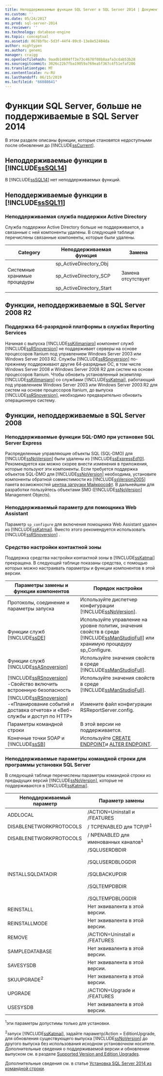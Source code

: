```yaml
---
title: Неподдерживаемые функции SQL Server в SQL Server 2014 | Документация Майкрософт
ms.custom: ''
ms.date: 05/24/2017
ms.prod: sql-server-2014
ms.reviewer: ''
ms.technology: database-engine
ms.topic: conceptual
ms.assetid: 0678bfbc-5d3f-44f4-89c0-13e8e52404da
author: mightypen
ms.author: genemi
manager: craigg
ms.openlocfilehash: 9aadb14004ff3e73c4678f08b8aafa3cdab53b28
ms.sourcegitcommit: 3026c22b7fba19059a769ea5f367c4f51efaf286
ms.translationtype: MT
ms.contentlocale: ru-RU
ms.lasthandoff: 06/15/2019
ms.locfileid: "66088641"
---
```

# <a name="discontinued-sql-server-features-in-sql-server-2014"></a>Функции SQL Server, больше не поддерживаемые в SQL Server 2014
  В этом разделе описаны функции, которые становятся недоступными после обновления до [!INCLUDE[ssCurrent](../includes/sscurrent-md.md)].  
  
## <a name="discontinued-features-in-includesssql14includessssql14-mdmd"></a>Неподдерживаемые функции в [!INCLUDE[ssSQL14](../includes/sssql14-md.md)]  
 В [!INCLUDE[ssSQL14](../includes/sssql14-md.md)] нет неподдерживаемых функций.  
  
## <a name="discontinued-features-in-includesssql11includessssql11-mdmd"></a>Неподдерживаемые функции в [!INCLUDE[ssSQL11](../includes/sssql11-md.md)]  
  
### <a name="discontinued-active-directory-helper-service"></a>Неподдерживаемая служба поддержки Active Directory  
 Служба поддержки Active Directory больше не поддерживается, а связанные с ней компоненты удалены. В следующей таблице перечислены связанные компоненты, которые были удалены.  
  
|Category|Неподдерживаемая функция|Замена|  
|--------------|--------------------------|-----------------|  
|Системные хранимые процедуры|sp_ActiveDirectory_Obj<br /><br /> sp_ActiveDirectory_SCP<br /><br /> sp_ActiveDirectory_Start|Замена отсутствует|  
  
## <a name="discontinued-features-in-sql-server-2008-r2"></a>Функции, неподдерживаемые в SQL Server 2008 R2  
  
### <a name="64-bit-platform-support-in-reporting-services"></a>Поддержка 64-разрядной платформы в службах Reporting Services  
 Начиная с выпуска [!INCLUDE[ssKilimanjaro](../includes/sskilimanjaro-md.md)] компонент служб [!INCLUDE[ssRSnoversion](../includes/ssrsnoversion-md.md)] не поддерживает серверы на основе процессоров Itanium под управлением Windows Server 2003 или Windows Server 2003 R2. Службы [!INCLUDE[ssRSnoversion](../includes/ssrsnoversion-md.md)] по-прежнему поддерживают другие 64-разрядные ОС, в том числе Windows Server 2008 и Windows Server 2008 R2 для систем на основе процессоров Itanium. Чтобы обновить установленный экземпляр [!INCLUDE[ssKilimanjaro](../includes/sskilimanjaro-md.md)] со службами [!INCLUDE[ssKatmai](../includes/sskatmai-md.md)], работающий под управлением Windows Server 2003 или Windows Server 2003 R2 для систем на основе процессоров Itanium, до выпуска [!INCLUDE[ssRSnoversion](../includes/ssrsnoversion-md.md)], необходимо предварительно обновить операционную систему.  
  
## <a name="discontinued-features-in-sql-server-2008"></a>Функции, неподдерживаемые в SQL Server 2008  
  
### <a name="discontinued-sql-dmo-from-sql-server-express-installation"></a>Неподдерживаемые функции SQL-DMO при установке SQL Server Express  
 Распределенные управляющие объекты SQL (SQL-DMO) для [!INCLUDE[ssNoVersion](../includes/ssnoversion-md.md)] были удалены из [!INCLUDE[ssExpressEd10](../includes/ssexpressed10-md.md)]. Рекомендуется как можно скорее внести изменения в приложения, которые пользуют эти компоненты. Если требуется поддержка объектов SQL-DMO для [!INCLUDE[ssNoVersion](../includes/ssnoversion-md.md)] необходима, установите компоненты обратной совместимости из [!INCLUDE[ssVersion2005](../includes/ssversion2005-md.md)] пакета возможностей [центра загрузки Майкрософт](https://go.microsoft.com/fwlink/?LinkID=51230). В дальнейшем для разработки пользуйтесь объектами SMO ([!INCLUDE[ssNoVersion](../includes/ssnoversion-md.md)] Management Objects).  
  
### <a name="discontinued-option-for-web-assistant"></a>Неподдерживаемый параметр для помощника Web Assistant  
 Параметр `sp_configure` для включения помощника Web Assistant удален из [!INCLUDE[ssKatmai](../includes/sskatmai-md.md)]. Вместо этого рекомендуется использовать [!INCLUDE[ssRSnoversion](../includes/ssrsnoversion-md.md)] .  
  
### <a name="surface-area-configuration-tool"></a>Средство настройки контактной зоны  
 Поддержка средства настройки контактной зоны в [!INCLUDE[ssKatmai](../includes/sskatmai-md.md)] прекращена. В следующей таблице показаны средства, с помощью которых можно настраивать параметры и функции компонентов в этой версии.  
  
|Параметры замены и функции компонентов|Порядок настройки|  
|-------------------------------------------------|----------------------|  
|Протоколы, соединение и параметры запуска|Используйте диспетчер конфигурации [!INCLUDE[ssNoVersion](../includes/ssnoversion-md.md)].|  
|Функции служб [!INCLUDE[ssDE](../includes/ssde-md.md)]|Используйте управление на уровне политик, значения свойств в среде [!INCLUDE[ssManStudioFull](../includes/ssmanstudiofull-md.md)] или хранимую процедуру sp_Configure.|  
|Функции служб [!INCLUDE[ssASnoversion](../includes/ssasnoversion-md.md)]|Используйте значения свойств в среде [!INCLUDE[ssManStudioFull](../includes/ssmanstudiofull-md.md)].|  
|[!INCLUDE[ssRSnoversion](../includes/ssrsnoversion-md.md)] -Свойство включить встроенную безопасность|Используйте значения свойств в среде [!INCLUDE[ssManStudioFull](../includes/ssmanstudiofull-md.md)].|  
|[!INCLUDE[ssRSnoversion](../includes/ssrsnoversion-md.md)] -«Планирование событий и доставка отчетов» и «Веб-службы и доступ по HTTP»|Измените файл конфигурации RSReportServer.config.|  
|Параметры командной строки|В этой версии не поддерживается.|  
|Конечные точки SOAP и [!INCLUDE[ssSB](../includes/sssb-md.md)]|Используйте [CREATE ENDPOINT](/sql/t-sql/statements/create-endpoint-transact-sql)и [ALTER ENDPOINT](/sql/t-sql/statements/alter-endpoint-transact-sql).|  
  
### <a name="discontinued-command-prompt-parameters-for-sql-server-setup"></a>Неподдерживаемые параметры командной строки для программы установки SQL Server  
 В следующей таблице перечислены параметры командной строки из предыдущих версий [!INCLUDE[ssNoVersion](../includes/ssnoversion-md.md)], которые не поддерживаются в [!INCLUDE[ssKatmai](../includes/sskatmai-md.md)].  
  
|Неподдерживаемый параметр|Параметр замены|  
|----------------------------|---------------------------|  
|ADDLOCAL|/ACTION=Uninstall и /FEATURES|  
|DISABLENETWORKPROTOCOLS|/ TCPENABLED для TCP/IP<sup>1</sup>|  
|DISABLENETWORKPROTOCOLS|/ NPENABLED для именованных каналов<sup>1</sup>|  
|INSTALLSQLDATADIR|/SQLUSERDBDIR<br /><br /> /SQLUSERDBLOGDIR<br /><br /> /SQLBACKUPDIR<br /><br /> /SQLTEMPDBDIR<br /><br /> /SQLTEMPDBLOGDIR|  
|REINSTALL|Нет эквивалента в этой версии.|  
|REINSTALLMODE|Нет эквивалента в этой версии.|  
|REMOVE|/ACTION=Uninstall и /FEATURES|  
|SAMPLEDATABASE|Нет эквивалента в этой версии.|  
|SAVESYSDB|Нет эквивалента в этой версии.|  
|SKUUPGRADE<sup>2</sup>|Нет эквивалента в этой версии.|  
|UPGRADE|/ACTION=Upgrade и /FEATURES|  
|USESYSDB|Нет эквивалента в этой версии.|  
  
 <sup>1</sup>эти параметры допустимы только для установки.  
  
 <sup>2</sup>запуск [!INCLUDE[ssKatmai](../includes/sskatmai-md.md)], задайте параметр/Action = EditionUpgrade, для обновления существующего выпуска [!INCLUDE[ssNoVersion](../includes/ssnoversion-md.md)] до другого выпуска без использования исходном установочном носителе. Дополнительные сведения о поддерживаемой версии и обновлении выпуском см. в разделе [Supported Version and Edition Upgrades](../database-engine/install-windows/supported-version-and-edition-upgrades.md).  
  
 Дополнительные сведения см. в статье [Установка SQL Server 2014 из командной строки](../database-engine/install-windows/install-sql-server-from-the-command-prompt.md).  
  
  
